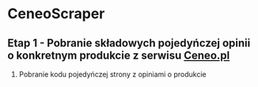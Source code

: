 # CeneoScraper
## Etap 1 - Pobranie składowych pojedyńczej opinii o konkretnym produkcie z serwisu [Ceneo.pl](https://www.ceneo.pl)
1. Pobranie kodu pojedyńczej strony z opiniami o produkcie
